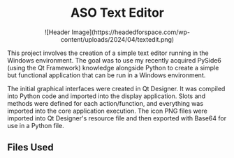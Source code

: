 <h1 align="center">ASO Text Editor</h1>

<div align ="center";>
![Header Image](https://headedforspace.com/wp-content/uploads/2024/04/textedit.png)
</div>

This project involves the creation of a simple text editor running in the Windows environment. The goal was to use my recently acquired PySide6 (using the Qt Framework) knowledge alongside Python to create a simple but functional application that can be run in a Windows environment.

The initial graphical interfaces were created in Qt Designer. It was compiled into Python code and imported into the display application. Slots and methods were defined for each action/function, and everything was imported into the core application execution. The icon PNG files were imported into Qt Designer's resource file and then exported with Base64 for use in a Python file.

## **Files Used**


